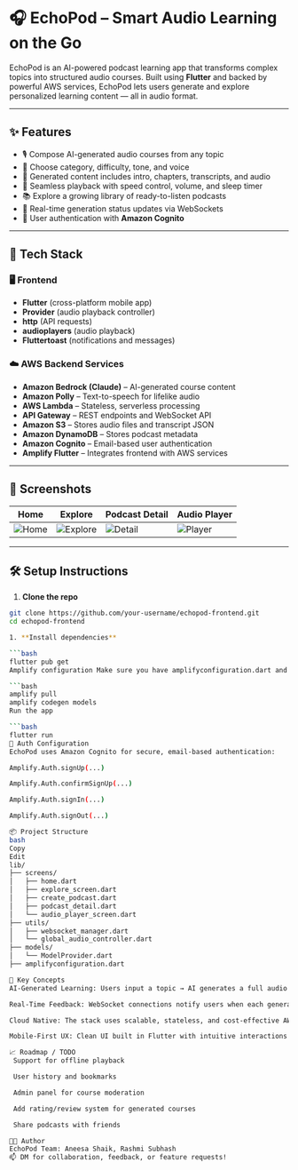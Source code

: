 # 🎧 EchoPod – Smart Audio Learning on the Go

EchoPod is an AI-powered podcast learning app that transforms complex topics into structured audio courses. Built using **Flutter** and backed by powerful AWS services, EchoPod lets users generate and explore personalized learning content — all in audio format.

---

## ✨ Features

- 🎙️ Compose AI-generated audio courses from any topic
- 🧠 Choose category, difficulty, tone, and voice
- 📝 Generated content includes intro, chapters, transcripts, and audio
- 🔁 Seamless playback with speed control, volume, and sleep timer
- 📚 Explore a growing library of ready-to-listen podcasts
- 💬 Real-time generation status updates via WebSockets
- 🔐 User authentication with **Amazon Cognito**

---

## 🚀 Tech Stack

### 🖥️ Frontend
- **Flutter** (cross-platform mobile app)
- **Provider** (audio playback controller)
- **http** (API requests)
- **audioplayers** (audio playback)
- **Fluttertoast** (notifications and messages)

### ☁️ AWS Backend Services
- **Amazon Bedrock (Claude)** – AI-generated course content
- **Amazon Polly** – Text-to-speech for lifelike audio
- **AWS Lambda** – Stateless, serverless processing
- **API Gateway** – REST endpoints and WebSocket API
- **Amazon S3** – Stores audio files and transcript JSON
- **Amazon DynamoDB** – Stores podcast metadata
- **Amazon Cognito** – Email-based user authentication
- **Amplify Flutter** – Integrates frontend with AWS services

---

## 📸 Screenshots

| Home | Explore | Podcast Detail | Audio Player |
|------|---------|----------------|---------------|
| ![Home](screenshots/home.png) | ![Explore](screenshots/explore.png) | ![Detail](screenshots/detail.png) | ![Player](screenshots/player.png) |

---

## 🛠️ Setup Instructions

1. **Clone the repo**
```bash
git clone https://github.com/your-username/echopod-frontend.git
cd echopod-frontend

1. **Install dependencies**

```bash
flutter pub get
Amplify configuration Make sure you have amplifyconfiguration.dart and models generated:

```bash
amplify pull
amplify codegen models
Run the app

```bash
flutter run
🔐 Auth Configuration
EchoPod uses Amazon Cognito for secure, email-based authentication:

Amplify.Auth.signUp(...)

Amplify.Auth.confirmSignUp(...)

Amplify.Auth.signIn(...)

Amplify.Auth.signOut(...)

📦 Project Structure
bash
Copy
Edit
lib/
├── screens/
│   ├── home.dart
│   ├── explore_screen.dart
│   ├── create_podcast.dart
│   ├── podcast_detail.dart
│   └── audio_player_screen.dart
├── utils/
│   ├── websocket_manager.dart
│   └── global_audio_controller.dart
├── models/
│   └── ModelProvider.dart
├── amplifyconfiguration.dart

🧠 Key Concepts
AI-Generated Learning: Users input a topic → AI generates a full audio curriculum using Claude and Polly.

Real-Time Feedback: WebSocket connections notify users when each generation stage completes.

Cloud Native: The stack uses scalable, stateless, and cost-effective AWS services.

Mobile-First UX: Clean UI built in Flutter with intuitive interactions and minimal navigation.

📈 Roadmap / TODO
 Support for offline playback

 User history and bookmarks

 Admin panel for course moderation

 Add rating/review system for generated courses

 Share podcasts with friends

👨‍💻 Author
EchoPod Team: Aneesa Shaik, Rashmi Subhash
📫 DM for collaboration, feedback, or feature requests!

